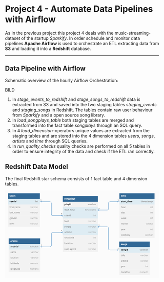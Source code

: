 # Project 4 - Automate Data Pipelines with Airflow

As in the previous project this project 4 deals with the music-streaming-dataset of the startup *Sparkify*. In order schedule and monitor data pipelines **Apache Airflow** is used to orchestrate an ETL extracting data from **S3** and loading it into a **Redshift** database.

---

## Data Pipeline with Airflow

Schematic overview of the hourly Airflow Orchestration:

BILD

1. In *stage_events_to_redshift* and *stage_songs_to_redshift* data is extracted from S3 and saved into the two staging tables *staging_events* and *staging_songs* in Redshift. The tables contain raw user behaviour from *Sparkify* and a open source song library.
2. In *load_songplays_table* both staging tables are merged and transformed into the fact table *songplays* through an SQL query.
3. In 4 *load_dimension*-operators unique values are extracted from the staging tables and are stored into the 4 dimension tables *users*, *songs*, *artists* and *time* through SQL queries.
4. In *run_quality_checks* quality checks are performed on all 5 tables in order to ensure integrity of the data and check if the ETL ran correctly.

## Redshift Data Model

The final Redshift star schema consists of 1 fact table and 4 dimension tables.

![Redshift Data Model](./images/airflow_data_model.PNG)
